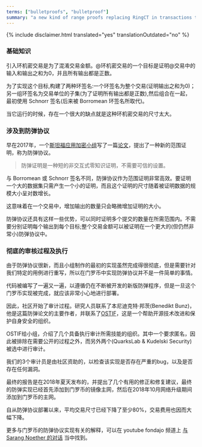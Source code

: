 ```yaml
---
terms: ["bulletproofs", "bulletproof"]
summary: "a new kind of range proofs replacing RingCT in transactions to obfuscate the amounts sent"
---
```


{% include disclaimer.html translated="yes" translationOutdated="no" %}
### 基础知识

引入环机密交易是为了混淆交易金额。@环机密交易的一个目标是证明@交易中的输入和输出之和为0，并且所有输出都是正数。

为了实现这个目标,构建了两种环签名:一个环签名为整个交易(证明输出之和为0)；另一组环签名为交易单位的子集(为了证明所有输出都是正数),然后组合在一起，最初使用 Schnorr 签名(后来被 Borromean 环签名所取代)。

当它运行的时候，存在一个很大的缺点就是这种环机密交易的尺寸太大。

### 涉及到防弹协议

早在2017年，一个[斯坦福应用加密小组](https://crypto.stanford.edu/bulletproofs/)写了一篇[论文](https://eprint.iacr.org/2017/1066.pdf)，提出了一种新的范围证明，称为防弹协议。

>防弹证明是一种短的非交互式零知识证明，不需要可信的设置。

与 Borromean 或 Schnorr 签名不同，防弹协议作为范围证明非常高效。要证明一个大的数据集只需产生一个小的证明，而且这个证明的尺寸随着被证明数据的规模大小呈对数增长。

这意味着在一个交易中，增加输出的数量只会略微增加证明的大小。

防弹协议还具有这样一些优势，可以同时证明多个提交的数量在所需范围内。不需要分别证明每个输出到每个目标;整个交易金额可以被证明在一个更大的(但仍然非常小)防弹协议中。

### 彻底的审核过程及执行

由于防弹协议很新，而且小组制作的最初的实现虽然完成得很彻底，但是需要针对我们特定的用例进行重写，所以在门罗币中实现防弹协议并不是一件简单的事情。

代码被编写了一遍又一遍，以遵循仍在不断被开发的新版防弹程序，但是一旦这个门罗币实现被完成，就应该非常小心地进行部署。

因此，社区开始了审计过程。研究人员联系了本尼迪克特·邦茨(Benedikt Bunz)，他是这篇防弹论文的主要作者，并联系了[OSTIF](https://ostif.org/)，这是一个帮助开源技术改进和保护自身安全的组织。

OSTIF给小组，介绍了几个具备执行审计所需技能的组织。其中一个要求匿名，因此被排除在需要公开的过程之外，而另外两个(QuarksLab & Kudelski Security)被选中进行审计。

我们的3个审计员是由社区资助的，以检查该实现是否存在严重的bug，以及是否存在任何漏洞。

最终的报告是在2018年夏天发布的，并提出了几个有用的修正和修复建议，最终的防弹实现已经首先添加到门罗币的镜像主网，然后在2018年10月网络升级期间添加到门罗币的主网。

自从防弹协议部署以来，平均交易尺寸已经下降了至少80%，交易费用也因而大幅下降。

更多与门罗币的防弹协议实现有关的解释，可以在 youtube fondajo 频道上 [与 Sarang Noether 的对话](https://www.youtube.com/watch?v=6lEWqIMLzUU) 当中找到。
